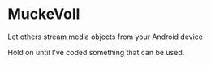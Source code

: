 MuckeVoll
=========

Let others stream media objects from your Android device

Hold on until I've coded something that can be used.

